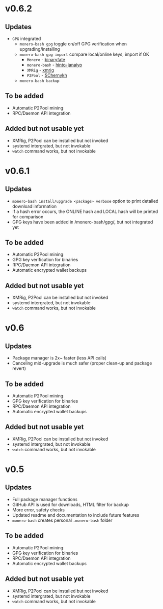 # v0.6.2
## Updates
* `GPG` integrated
	- `monero-bash gpg` toggle on/off GPG verification when upgrading/installing
	- `monero-bash gpg import` compare local/online keys, import if OK
		- `Monero` - [binaryfate](https://github.com/monero-project/monero/blob/master/utils/gpg_keys/binaryfate.asc)
		- `monero-bash` - [hinto-janaiyo](https://github.com/hinto-janaiyo/monero-bash/blob/master/gpg/hinto-janaiyo.asc)
		- `XMRig` - [xmrig](https://github.com/xmrig/xmrig/blob/master/doc/gpg_keys/xmrig.asc)
		- `P2Pool` - [SChernykh](https://p2pool.io/SChernykh.asc)
	- `monero-bash backup` 

## To be added
* Automatic P2Pool mining
* RPC/Daemon API integration

## Added but not usable yet
* XMRig, P2Pool can be installed but not invoked
* systemd intergrated, but not invokable
* `watch` command works, but not invokable


# v0.6.1
## Updates
* `monero-bash install/upgrade <package> verbose` option to print detailed download information
* If a hash error occurs, the ONLINE hash and LOCAL hash will be printed for comparison
* GPG keys have been added in /monero-bash/gpg/, but not integrated yet

## To be added
* Automatic P2Pool mining
* GPG key verification for binaries
* RPC/Daemon API integration
* Automatic encrypted wallet backups

## Added but not usable yet
* XMRig, P2Pool can be installed but not invoked
* systemd intergrated, but not invokable
* `watch` command works, but not invokable


# v0.6
## Updates
* Package manager is 2x~ faster (less API calls)
* Canceling mid-upgrade is much safer (proper clean-up and package revert)

## To be added
* Automatic P2Pool mining
* GPG key verification for binaries
* RPC/Daemon API integration
* Automatic encrypted wallet backups

## Added but not usable yet
* XMRig, P2Pool can be installed but not invoked
* systemd intergrated, but not invokable
* `watch` command works, but not invokable


# v0.5
## Updates
* Full package manager functions
* GitHub API is used for downloads, HTML filter for backup
* More error, safety checks
* Updated readme and documentation to include future features
* `monero-bash` creates personal `.monero-bash` folder

## To be added
* Automatic P2Pool mining
* GPG key verification for binaries
* RPC/Daemon API integration
* Automatic encrypted wallet backups

## Added but not usable yet
* XMRig, P2Pool can be installed but not invoked
* systemd intergrated, but not invokable
* `watch` command works, but not invokable
